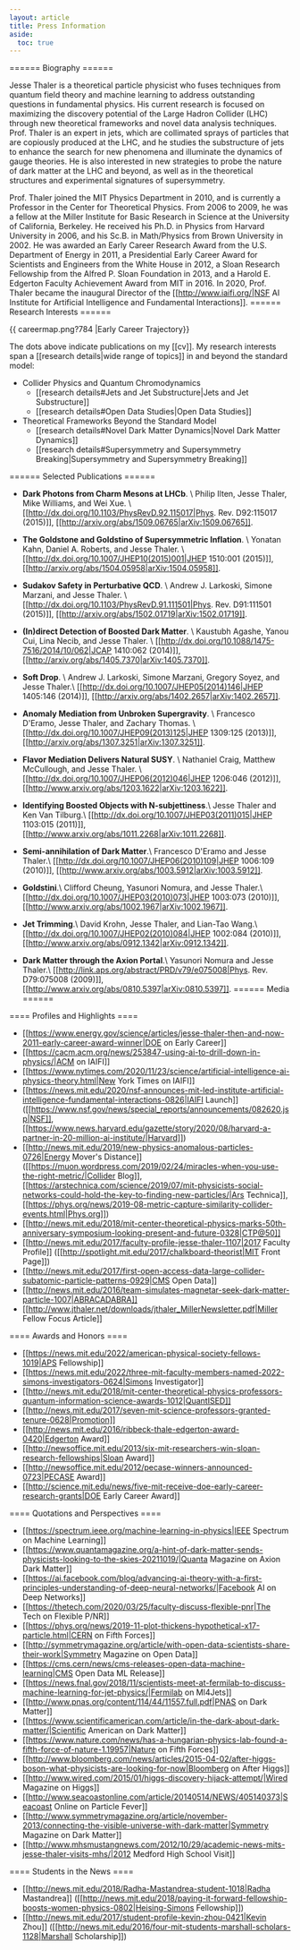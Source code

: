 ```yaml
---
layout: article
title: Press Information
aside:
  toc: true
---
```



====== Biography ======

Jesse Thaler is a theoretical particle physicist who fuses techniques from quantum field theory and machine learning to address outstanding questions in fundamental physics.  His current research is focused on maximizing the discovery potential of the Large Hadron Collider (LHC) through new theoretical frameworks and novel data analysis techniques.  Prof. Thaler is an expert in jets, which are collimated sprays of particles that are copiously produced at the LHC, and he studies the substructure of jets to enhance the search for new phenomena and illuminate the dynamics of gauge theories.  He is also interested in new strategies to probe the nature of dark matter at the LHC and beyond, as well as in the theoretical structures and experimental signatures of supersymmetry. 

Prof. Thaler joined the MIT Physics Department in 2010, and is currently a Professor in the Center for Theoretical Physics. From 2006 to 2009, he was a fellow at the Miller Institute for Basic Research in Science at the University of California, Berkeley. He received his Ph.D. in Physics from Harvard University in 2006, and his Sc.B. in Math/Physics from Brown University in 2002. He was awarded an Early Career Research Award from the U.S. Department of Energy in 2011, a Presidential Early Career Award for Scientists and Engineers from the White House in 2012, a Sloan Research Fellowship from the Alfred P. Sloan Foundation in 2013, and a Harold E. Edgerton Faculty Achievement Award from MIT in 2016.  In 2020, Prof. Thaler became the inaugural Director of the [[http://www.iaifi.org/|NSF AI Institute for Artificial Intelligence and Fundamental Interactions]].
====== Research Interests ======

{{ careermap.png?784 |Early Career Trajectory}}

The dots above indicate publications on my [[cv]].  My research interests span a [[research details|wide range of topics]] in and beyond the standard model:

  * Collider Physics and Quantum Chromodynamics
    * [[research details#Jets and Jet Substructure|Jets and Jet Substructure]]
    * [[research details#Open Data Studies|Open Data Studies]]
  * Theoretical Frameworks Beyond the Standard Model
    * [[research details#Novel Dark Matter Dynamics|Novel Dark Matter Dynamics]]
    * [[research details#Supersymmetry and Supersymmetry Breaking|Supersymmetry and Supersymmetry Breaking]]

====== Selected Publications ======

  * **Dark Photons from Charm Mesons at LHCb**. \\ Philip Ilten, Jesse Thaler, Mike Williams, and Wei Xue. \\ [[http://dx.doi.org/10.1103/PhysRevD.92.115017|Phys. Rev. D92:115017 (2015)]], [[http://arxiv.org/abs/1509.06765|arXiv:1509.06765]].

  * **The Goldstone and Goldstino of Supersymmetric Inflation**. \\ Yonatan Kahn, Daniel A. Roberts, and Jesse Thaler. \\ [[http://dx.doi.org/10.1007/JHEP10(2015)001|JHEP 1510:001 (2015)]], [[http://arxiv.org/abs/1504.05958|arXiv:1504.05958]].

  * **Sudakov Safety in Perturbative QCD**. \\ Andrew J. Larkoski, Simone Marzani, and Jesse Thaler. \\ [[http://dx.doi.org/10.1103/PhysRevD.91.111501|Phys. Rev. D91:111501 (2015)]], [[http://arxiv.org/abs/1502.01719|arXiv:1502.01719]].

  *  **(In)direct Detection of Boosted Dark Matter**. \\ Kaustubh Agashe, Yanou Cui, Lina Necib, and Jesse Thaler.  \\ [[http://dx.doi.org/10.1088/1475-7516/2014/10/062|JCAP 1410:062 (2014)]], [[http://arxiv.org/abs/1405.7370|arXiv:1405.7370]].

  * **Soft Drop**. \\ Andrew J. Larkoski, Simone Marzani, Gregory Soyez, and Jesse Thaler.\\ [[http://dx.doi.org/10.1007/JHEP05(2014)146|JHEP 1405:146 (2014)]], [[http://arxiv.org/abs/1402.2657|arXiv:1402.2657]].

  * **Anomaly Mediation from Unbroken Supergravity**. \\ Francesco D'Eramo, Jesse Thaler, and Zachary Thomas. \\ [[http://dx.doi.org/10.1007/JHEP09(2013)125|JHEP 1309:125 (2013)]], [[http://arxiv.org/abs/1307.3251|arXiv:1307.3251]].

  * **Flavor Mediation Delivers Natural SUSY**. \\ Nathaniel Craig, Matthew McCullough, and Jesse Thaler. \\ [[http://dx.doi.org/10.1007/JHEP06(2012)046|JHEP 1206:046 (2012)]], [[http://www.arxiv.org/abs/1203.1622|arXiv:1203.1622]].

  * **Identifying Boosted Objects with N-subjettiness**.\\ Jesse Thaler and Ken Van Tilburg.\\ [[http://dx.doi.org/10.1007/JHEP03(2011)015|JHEP 1103:015 (2011)]], [[http://www.arxiv.org/abs/1011.2268|arXiv:1011.2268]].

  * **Semi-annihilation of Dark Matter**.\\ Francesco D'Eramo and Jesse Thaler.\\ [[http://dx.doi.org/10.1007/JHEP06(2010)109|JHEP 1006:109 (2010)]], [[http://www.arxiv.org/abs/1003.5912|arXiv:1003.5912]].

  * **Goldstini**.\\ Clifford Cheung, Yasunori Nomura, and Jesse Thaler.\\  [[http://dx.doi.org/10.1007/JHEP03(2010)073|JHEP 1003:073 (2010)]], [[http://www.arxiv.org/abs/1002.1967|arXiv:1002.1967]].

  * **Jet Trimming**.\\ David Krohn, Jesse Thaler, and Lian-Tao Wang.\\ [[http://dx.doi.org/10.1007/JHEP02(2010)084|JHEP 1002:084 (2010)]], [[http://www.arxiv.org/abs/0912.1342|arXiv:0912.1342]].

  * **Dark Matter through the Axion Portal**.\\ Yasunori Nomura and Jesse Thaler.\\ [[http://link.aps.org/abstract/PRD/v79/e075008|Phys. Rev. D79:075008 (2009)]], [[http://www.arxiv.org/abs/0810.5397|arXiv:0810.5397]].
====== Media ======

==== Profiles and Highlights ====

  * [[https://www.energy.gov/science/articles/jesse-thaler-then-and-now-2011-early-career-award-winner|DOE on Early Career]]
  * [[https://cacm.acm.org/news/253847-using-ai-to-drill-down-in-physics/|ACM on IAIFI]]
  * [[https://www.nytimes.com/2020/11/23/science/artificial-intelligence-ai-physics-theory.html|New York Times on IAIFI]]
  * [[https://news.mit.edu/2020/nsf-announces-mit-led-institute-artificial-intelligence-fundamental-interactions-0826|IAIFI Launch]] ([[https://www.nsf.gov/news/special_reports/announcements/082620.jsp|NSF]], [[https://www.news.harvard.edu/gazette/story/2020/08/harvard-a-partner-in-20-million-ai-institute/|Harvard]])
  * [[http://news.mit.edu/2019/new-physics-anomalous-particles-0726|Energy Mover's Distance]]  ([[https://muon.wordpress.com/2019/02/24/miracles-when-you-use-the-right-metric/|Collider Blog]], [[https://arstechnica.com/science/2019/07/mit-physicists-social-networks-could-hold-the-key-to-finding-new-particles/|Ars Technica]], [[https://phys.org/news/2019-08-metric-capture-similarity-collider-events.html|Phys.org]])
  * [[http://news.mit.edu/2018/mit-center-theoretical-physics-marks-50th-anniversary-symposium-looking-present-and-future-0328|CTP@50]]
  * [[http://news.mit.edu/2017/faculty-profile-jesse-thaler-1107|2017 Faculty Profile]] ([[http://spotlight.mit.edu/2017/chalkboard-theorist|MIT Front Page]])
  * [[http://news.mit.edu/2017/first-open-access-data-large-collider-subatomic-particle-patterns-0929|CMS Open Data]]
  * [[http://news.mit.edu/2016/team-simulates-magnetar-seek-dark-matter-particle-1007|ABRACADABRA]]
  * [[http://www.jthaler.net/downloads/jthaler_MillerNewsletter.pdf|Miller Fellow Focus Article]]

==== Awards and Honors ====

  * [[https://news.mit.edu/2022/american-physical-society-fellows-1019|APS Fellowship]]
  * [[https://news.mit.edu/2022/three-mit-faculty-members-named-2022-simons-investigators-0624|Simons Investigator]]
  * [[http://news.mit.edu/2018/mit-center-theoretical-physics-professors-quantum-information-science-awards-1012|QuantISED]]
  * [[http://news.mit.edu/2017/seven-mit-science-professors-granted-tenure-0628|Promotion]]
  * [[http://news.mit.edu/2016/ribbeck-thale-edgerton-award-0420|Edgerton Award]]
  * [[http://newsoffice.mit.edu/2013/six-mit-researchers-win-sloan-research-fellowships|Sloan Award]]
  * [[http://newsoffice.mit.edu/2012/pecase-winners-announced-0723|PECASE Award]]
  * [[http://science.mit.edu/news/five-mit-receive-doe-early-career-research-grants|DOE Early Career Award]]

==== Quotations and Perspectives ====

  * [[https://spectrum.ieee.org/machine-learning-in-physics|IEEE Spectrum on Machine Learning]]
  * [[https://www.quantamagazine.org/a-hint-of-dark-matter-sends-physicists-looking-to-the-skies-20211019/|Quanta Magazine on Axion Dark Matter]]
  * [[https://ai.facebook.com/blog/advancing-ai-theory-with-a-first-principles-understanding-of-deep-neural-networks/|Facebook AI on Deep Networks]]
  * [[https://thetech.com/2020/03/25/faculty-discuss-flexible-pnr|The Tech on Flexible P/NR]]
  * [[https://phys.org/news/2019-11-plot-thickens-hypothetical-x17-particle.html|CERN on Fifth Forces]]
  * [[http://symmetrymagazine.org/article/with-open-data-scientists-share-their-work|Symmetry Magazine on Open Data]]
  * [[https://cms.cern/news/cms-releases-open-data-machine-learning|CMS Open Data ML Release]]
  * [[https://news.fnal.gov/2018/11/scientists-meet-at-fermilab-to-discuss-machine-learning-for-jet-physics/|Fermilab on Ml4Jets]]
  * [[http://www.pnas.org/content/114/44/11557.full.pdf|PNAS on Dark Matter]]
  * [[https://www.scientificamerican.com/article/in-the-dark-about-dark-matter/|Scientific American on Dark Matter]]
  * [[https://www.nature.com/news/has-a-hungarian-physics-lab-found-a-fifth-force-of-nature-1.19957|Nature on Fifth Forces]]
  * [[http://www.bloomberg.com/news/articles/2015-04-02/after-higgs-boson-what-physicists-are-looking-for-now|Bloomberg on After Higgs]]
  * [[http://www.wired.com/2015/01/higgs-discovery-hijack-attempt/|Wired Magazine on Higgs]]
  * [[http://www.seacoastonline.com/article/20140514/NEWS/405140373|Seacoast Online on Particle Fever]]
  * [[http://www.symmetrymagazine.org/article/november-2013/connecting-the-visible-universe-with-dark-matter|Symmetry Magazine on Dark Matter]]
  * [[http://www.mhsmustangnews.com/2012/10/29/academic-news-mits-jesse-thaler-visits-mhs/|2012 Medford High School Visit]]

==== Students in the News ====

  * [[http://news.mit.edu/2018/Radha-Mastandrea-student-1018|Radha Mastandrea]]  ([[http://news.mit.edu/2018/paying-it-forward-fellowship-boosts-women-physics-0802|Heising-Simons Fellowship]])
  * [[http://news.mit.edu/2017/student-profile-kevin-zhou-0421|Kevin Zhou]]  ([[http://news.mit.edu/2016/four-mit-students-marshall-scholars-1128|Marshall Scholarship]])